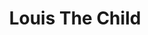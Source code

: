 ---
title: Louis The Child
domain: louisthechild.com
image: ../images/projects/louisthechild.png
---